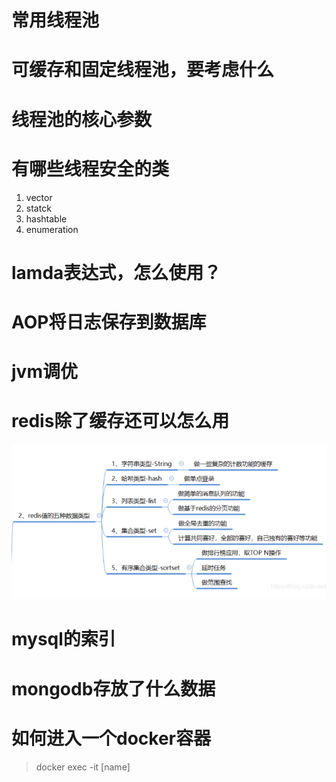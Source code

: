 # 常用线程池

# 可缓存和固定线程池，要考虑什么

# 线程池的核心参数

# 有哪些线程安全的类

1. vector
2. statck
3. hashtable
4. enumeration

# lamda表达式，怎么使用？

# AOP将日志保存到数据库

# jvm调优

# redis除了缓存还可以怎么用

![image-20210319160349970](assets/image-20210319160349970.png)

# mysql的索引

# mongodb存放了什么数据

# 如何进入一个docker容器

> docker exec -it [name] 